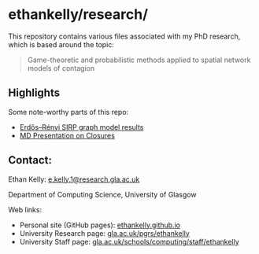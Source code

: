 # ethankelly/research/

This repository contains various files associated with my PhD research, which is based around the topic:

> Game-theoretic and probabilistic methods applied to spatial network models of contagion

## Highlights

Some note-worthy parts of this repo:
* [Erdős–Rényi SIRP graph model results](/Research-notes/Results/202104021049%20Graphs%20of%20model%20results%20on%2010%20graphs.md)
* [MD Presentation on Closures](/Research-notes/LitReviews/202104141040%20Closures.md)


## Contact:

Ethan Kelly: e.kelly.1@research.gla.ac.uk

Department of Computing Science, University of Glasgow

Web links:
* Personal site (GitHub pages): [ethankelly.github.io](https://ethankelly.github.io/)
* University Research page: [gla.ac.uk/pgrs/ethankelly](https://www.gla.ac.uk/pgrs/ethankelly/)
* University Staff page: [gla.ac.uk/schools/computing/staff/ethankelly](https://www.gla.ac.uk/schools/computing/staff/ethankelly/)

